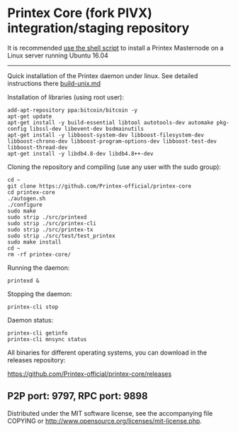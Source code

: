 Printex Core (fork PIVX) integration/staging repository
======================================


It is recommended [use the shell script](https://github.com/Printex-official/printex-core/releases) to install a Printex Masternode on a Linux server running Ubuntu 16.04

***

Quick installation of the Printex daemon under linux. See detailed instructions there [build-unix.md](build-unix.md)

Installation of libraries (using root user):

    add-apt-repository ppa:bitcoin/bitcoin -y
    apt-get update
    apt-get install -y build-essential libtool autotools-dev automake pkg-config libssl-dev libevent-dev bsdmainutils
    apt-get install -y libboost-system-dev libboost-filesystem-dev libboost-chrono-dev libboost-program-options-dev libboost-test-dev libboost-thread-dev
    apt-get install -y libdb4.8-dev libdb4.8++-dev

Cloning the repository and compiling (use any user with the sudo group):

    cd ~
    git clone https://github.com/Printex-official/printex-core
    cd printex-core
    ./autogen.sh
    ./configure
    sudo make
    sudo strip ./src/printexd
    sudo strip ./src/printex-cli
    sudo strip ./src/printex-tx
    sudo strip ./src/test/test_printex
    sudo make install
    cd ~
    rm -rf printex-core/

Running the daemon:

    printexd &

Stopping the daemon:

    printex-cli stop

Daemon status:

    printex-cli getinfo
    printex-cli mnsync status

All binaries for different operating systems, you can download in the releases repository:

https://github.com/Printex-official/printex-core/releases

P2P port:  9797, RPC port:  9898
-
Distributed under the MIT software license, see the accompanying file COPYING or http://www.opensource.org/licenses/mit-license.php.

